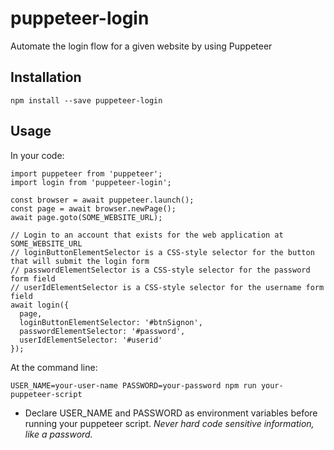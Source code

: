 # puppeteer-login
Automate the login flow for a given website by using Puppeteer

## Installation
```
npm install --save puppeteer-login
```

## Usage
In your code:
```
import puppeteer from 'puppeteer';
import login from 'puppeteer-login';

const browser = await puppeteer.launch();
const page = await browser.newPage();
await page.goto(SOME_WEBSITE_URL);

// Login to an account that exists for the web application at SOME_WEBSITE_URL
// loginButtonElementSelector is a CSS-style selector for the button that will submit the login form
// passwordElementSelector is a CSS-style selector for the password form field
// userIdElementSelector is a CSS-style selector for the username form field
await login({
  page,
  loginButtonElementSelector: '#btnSignon',
  passwordElementSelector: '#password',
  userIdElementSelector: '#userid'
});
```

At the command line:
```
USER_NAME=your-user-name PASSWORD=your-password npm run your-puppeteer-script
```
- Declare USER_NAME and PASSWORD as environment variables before running your puppeteer script. _Never hard code sensitive information, like a password._
